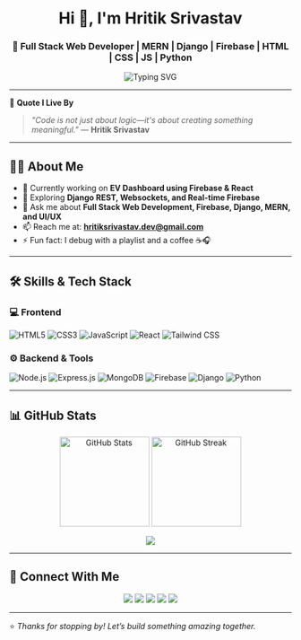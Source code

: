 <h1 align="center">Hi 👋, I'm Hritik Srivastav</h1>
<h3 align="center">🚀 Full Stack Web Developer | MERN | Django | Firebase | HTML | CSS | JS | Python</h3>

<p align="center">
  <img src="https://readme-typing-svg.demolab.com?font=Fira+Code&weight=600&size=22&duration=3000&pause=1000&center=true&vCenter=true&width=450&lines=Building+Web+Experiences+%F0%9F%9A%80;Writing+Code+With+Purpose+%F0%9F%92%BB;Designing+With+Passion+%F0%9F%92%A1" alt="Typing SVG" />
</p>

---

🌟 **Quote I Live By**  
> _"Code is not just about logic—it's about creating something meaningful."_ — **Hritik Srivastav**

---

## 🧑‍💻 About Me

- 🔭 Currently working on **EV Dashboard using Firebase & React**
- 🧠 Exploring **Django REST, Websockets, and Real-time Firebase**
- 💬 Ask me about **Full Stack Web Development, Firebase, Django, MERN, and UI/UX**
- 📫 Reach me at: **hritiksrivastav.dev@gmail.com**
- ⚡ Fun fact: I debug with a playlist and a coffee ☕🎧

---

## 🛠️ Skills & Tech Stack

### 💻 Frontend
![HTML5](https://img.shields.io/badge/HTML5-E34F26?style=for-the-badge&logo=html5&logoColor=white)
![CSS3](https://img.shields.io/badge/CSS3-1572B6?style=for-the-badge&logo=css3)
![JavaScript](https://img.shields.io/badge/JavaScript-F7DF1E?style=for-the-badge&logo=javascript&logoColor=black)
![React](https://img.shields.io/badge/React-61DAFB?style=for-the-badge&logo=react&logoColor=black)
![Tailwind CSS](https://img.shields.io/badge/TailwindCSS-38B2AC?style=for-the-badge&logo=tailwind-css)

### ⚙️ Backend & Tools
![Node.js](https://img.shields.io/badge/Node.js-339933?style=for-the-badge&logo=node.js&logoColor=white)
![Express.js](https://img.shields.io/badge/Express.js-000000?style=for-the-badge&logo=express&logoColor=white)
![MongoDB](https://img.shields.io/badge/MongoDB-47A248?style=for-the-badge&logo=mongodb&logoColor=white)
![Firebase](https://img.shields.io/badge/Firebase-FFCA28?style=for-the-badge&logo=firebase&logoColor=black)
![Django](https://img.shields.io/badge/Django-092E20?style=for-the-badge&logo=django&logoColor=white)
![Python](https://img.shields.io/badge/Python-3776AB?style=for-the-badge&logo=python&logoColor=white)

---

## 📊 GitHub Stats

<p align="center">
  <img src="https://github-readme-stats.vercel.app/api?username=hritik-srivastav&show_icons=true&theme=radical" alt="GitHub Stats" height="160"/>
  <img src="https://github-readme-streak-stats.herokuapp.com/?user=hritik-srivastav&theme=tokyonight" alt="GitHub Streak" height="160"/>
</p>

<p align="center">
  <img src="https://github-profile-trophy.vercel.app/?username=hritik-srivastav&theme=dracula&row=1&column=7"/>
</p>

---

## 🔗 Connect With Me

<p align="center">
  <a href="https://www.instagram.com/your_instagram" target="_blank"><img src="https://img.shields.io/badge/Instagram-E4405F?style=for-the-badge&logo=instagram&logoColor=white" /></a>
  <a href="https://wa.me/your_number" target="_blank"><img src="https://img.shields.io/badge/WhatsApp-25D366?style=for-the-badge&logo=whatsapp&logoColor=white" /></a>
  <a href="https://www.linkedin.com/in/your_linkedin" target="_blank"><img src="https://img.shields.io/badge/LinkedIn-blue?style=for-the-badge&logo=linkedin&logoColor=white" /></a>
  <a href="https://www.facebook.com/your_facebook" target="_blank"><img src="https://img.shields.io/badge/Facebook-1877F2?style=for-the-badge&logo=facebook&logoColor=white" /></a>
  <a href="mailto:hritiksrivastav.dev@gmail.com"><img src="https://img.shields.io/badge/Gmail-D14836?style=for-the-badge&logo=gmail&logoColor=white" /></a>
</p>

---

⭐ _Thanks for stopping by! Let’s build something amazing together._

